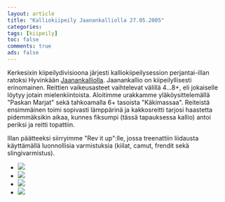 ```yaml
--- 
layout: article 
title: "Kalliokiipeily Jaanankalliolla 27.05.2005" 
categories: 
tags: [kiipeily]
toc: false 
comments: true 
ads: false 
--- 
```


Kerkesixin kiipeilydivisioona järjesti kalliokiipeilysession
perjantai-illan ratoksi Hyvinkään
[Jaanankalliolla](http://www.slouppi.net/cliff.phtml?cliff=Jaanankallio#).
Jaanankallio on kiipeilyllisesti erinomainen. Reittien vaikeusasteet
vaihtelevat välillä 4...8+, eli jokaiselle löytyy jotain
mielenkiintoista. Aloitimme urakkamme yläköysittelemällä "Paskan Marjat"
sekä tahkoamalla 6+ tasoista "Käkimassaa". Reiteistä ensimmäinen toimi
sopivasti lämppärinä ja kakkosreitti tarjosi haastetta pidemmäksikin
aikaa, kunnes fiksumpi (tässä tapauksessa kallio) antoi periksi ja
reitti topattiin.

Illan päätteeksi siirryimme "Rev it up":lle, jossa treenattiin liidausta
käyttämällä luonnollisia varmistuksia (kiilat, camut, frendit sekä
slingivarmistus).

<div class="image-gallery">

-   [![](/Media/Default/ImageGalleries/kalliokiipeily-jaanankalliolla-27.05.2005/Thumbnails/kiipeilykalliolla20050527_01b.jpg)](/Media/Default/ImageGalleries/kalliokiipeily-jaanankalliolla-27.05.2005/kiipeilykalliolla20050527_01b.jpg)
-   [![](/Media/Default/ImageGalleries/kalliokiipeily-jaanankalliolla-27.05.2005/Thumbnails/kiipeilykalliolla20050527_02b.jpg)](/Media/Default/ImageGalleries/kalliokiipeily-jaanankalliolla-27.05.2005/kiipeilykalliolla20050527_02b.jpg)
-   [![](/Media/Default/ImageGalleries/kalliokiipeily-jaanankalliolla-27.05.2005/Thumbnails/kiipeilykalliolla20050527_03b.jpg)](/Media/Default/ImageGalleries/kalliokiipeily-jaanankalliolla-27.05.2005/kiipeilykalliolla20050527_03b.jpg)
-   [![](/Media/Default/ImageGalleries/kalliokiipeily-jaanankalliolla-27.05.2005/Thumbnails/kiipeilykalliolla20050527_04b.jpg)](/Media/Default/ImageGalleries/kalliokiipeily-jaanankalliolla-27.05.2005/kiipeilykalliolla20050527_04b.jpg)

</div>
